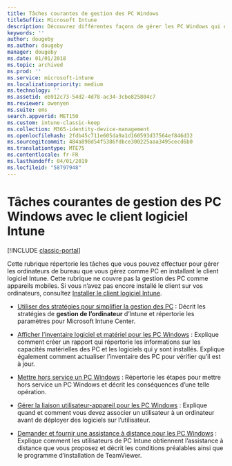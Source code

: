 ```yaml
---
title: Tâches courantes de gestion des PC Windows
titleSuffix: Microsoft Intune
description: Découvrez différentes façons de gérer les PC Windows qui exécutent le client logiciel Intune.
keywords: ''
author: dougeby
ms.author: dougeby
manager: dougeby
ms.date: 01/01/2018
ms.topic: archived
ms.prod: ''
ms.service: microsoft-intune
ms.localizationpriority: medium
ms.technology: ''
ms.assetid: eb912c73-54d2-4d78-ac34-3cbe825804c7
ms.reviewer: owenyen
ms.suite: ems
search.appverid: MET150
ms.custom: intune-classic-keep
ms.collection: M365-identity-device-management
ms.openlocfilehash: 2fdb45c711e605da9a1d160593d37564ef846d32
ms.sourcegitcommit: 484a898d54f5386fdbce300225aaa3495cecd6b0
ms.translationtype: MTE75
ms.contentlocale: fr-FR
ms.lasthandoff: 04/01/2019
ms.locfileid: "58797948"
---
```

# <a name="common-windows-pc-management-tasks-with-the-intune-software-client"></a>Tâches courantes de gestion des PC Windows avec le client logiciel Intune

[!INCLUDE [classic-portal](includes/classic-portal.md)]

Cette rubrique répertorie les tâches que vous pouvez effectuer pour gérer les ordinateurs de bureau que vous gérez comme PC en installant le client logiciel Intune. Cette rubrique ne couvre pas la gestion des PC comme appareils mobiles. Si vous n’avez pas encore installé le client sur vos ordinateurs, consultez [Installer le client logiciel Intune](install-the-windows-pc-client-with-microsoft-intune.md).


- [Utiliser des stratégies pour simplifier la gestion des PC](use-policies-to-simplify-windows-pc-management.md) : Décrit les stratégies de **gestion de l’ordinateur** d’Intune et répertorie les paramètres pour Microsoft Intune Center.

- [Afficher l’inventaire logiciel et matériel pour les PC Windows](view-hardware-and-software-inventory-for-windows-pcs-in-microsoft-intune.md) : Explique comment créer un rapport qui répertorie les informations sur les capacités matérielles des PC et les logiciels qui y sont installés. Explique également comment actualiser l’inventaire des PC pour vérifier qu’il est à jour.

- [Mettre hors service un PC Windows](retire-a-windows-pc-with-microsoft-intune.md) : Répertorie les étapes pour mettre hors service un PC Windows et décrit les conséquences d’une telle opération.

- [Gérer la liaison utilisateur-appareil pour les PC Windows](manage-user-device-linking-for-windows-pcs-with-microsoft-intune.md) : Explique quand et comment vous devez associer un utilisateur à un ordinateur avant de déployer des logiciels sur l’utilisateur.

- [Demander et fournir une assistance à distance pour les PC Windows](request-and-provide-remote-assistance-for-windows-pcs-in-microsoft-intune.md) : Explique comment les utilisateurs de PC Intune obtiennent l’assistance à distance que vous proposez et décrit les conditions préalables ainsi que le programme d’installation de TeamViewer.


